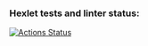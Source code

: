 ### Hexlet tests and linter status:
[![Actions Status](https://github.com/biscof/java-project-61/workflows/hexlet-check/badge.svg)](https://github.com/biscof/java-project-61/actions)